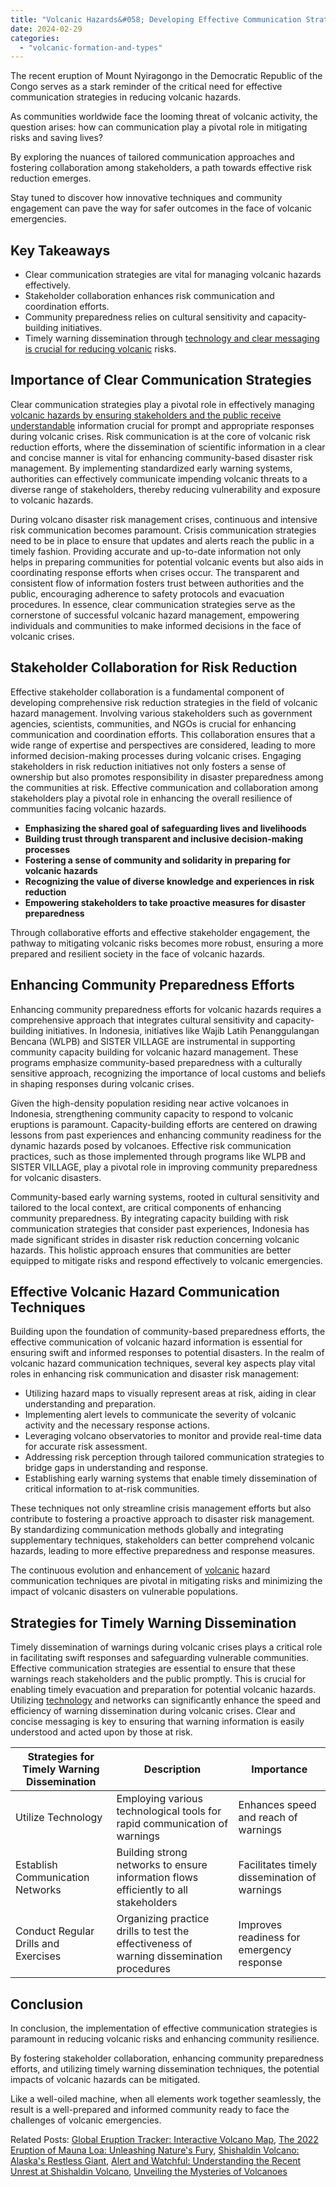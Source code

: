 ```yaml
---
title: "Volcanic Hazards&#058; Developing Effective Communication Strategies for Risk Reduction"
date: 2024-02-29
categories: 
  - "volcanic-formation-and-types"
---
```


The recent eruption of Mount Nyiragongo in the Democratic Republic of the Congo serves as a stark reminder of the critical need for effective communication strategies in reducing volcanic hazards.

As communities worldwide face the looming threat of volcanic activity, the question arises: how can communication play a pivotal role in mitigating risks and saving lives?

By exploring the nuances of tailored communication approaches and fostering collaboration among stakeholders, a path towards effective risk reduction emerges.

Stay tuned to discover how innovative techniques and community engagement can pave the way for safer outcomes in the face of volcanic emergencies.

## Key Takeaways

- Clear communication strategies are vital for managing volcanic hazards effectively.
- Stakeholder collaboration enhances risk communication and coordination efforts.
- Community preparedness relies on cultural sensitivity and capacity-building initiatives.
- Timely warning dissemination through [technology and clear messaging is crucial for reducing volcanic](https://magmamatters.com/geothermal-energy-and-its-volcanic-origins/ "Geothermal Energy and Its Volcanic Origins") risks.

## Importance of Clear Communication Strategies

Clear communication strategies play a pivotal role in effectively managing [volcanic hazards by ensuring stakeholders and the public receive understandable](https://magmamatters.com/understanding-volcanic-formation-a-comprehensive-guide/ "Understanding Volcanic Formation: A Comprehensive Guide") information crucial for prompt and appropriate responses during volcanic crises. Risk communication is at the core of volcanic risk reduction efforts, where the dissemination of scientific information in a clear and concise manner is vital for enhancing community-based disaster risk management. By implementing standardized early warning systems, authorities can effectively communicate impending volcanic threats to a diverse range of stakeholders, thereby reducing vulnerability and exposure to volcanic hazards.

During volcano disaster risk management crises, continuous and intensive risk communication becomes paramount. Crisis communication strategies need to be in place to ensure that updates and alerts reach the public in a timely fashion. Providing accurate and up-to-date information not only helps in preparing communities for potential volcanic events but also aids in coordinating response efforts when crises occur. The transparent and consistent flow of information fosters trust between authorities and the public, encouraging adherence to safety protocols and evacuation procedures. In essence, clear communication strategies serve as the cornerstone of successful volcanic hazard management, empowering individuals and communities to make informed decisions in the face of volcanic crises.

## Stakeholder Collaboration for Risk Reduction

Effective stakeholder collaboration is a fundamental component of developing comprehensive risk reduction strategies in the field of volcanic hazard management. Involving various stakeholders such as government agencies, scientists, communities, and NGOs is crucial for enhancing communication and coordination efforts. This collaboration ensures that a wide range of expertise and perspectives are considered, leading to more informed decision-making processes during volcanic crises. Engaging stakeholders in risk reduction initiatives not only fosters a sense of ownership but also promotes responsibility in disaster preparedness among the communities at risk. Effective communication and collaboration among stakeholders play a pivotal role in enhancing the overall resilience of communities facing volcanic hazards.

- **Emphasizing the shared goal of safeguarding lives and livelihoods**
- **Building trust through transparent and inclusive decision-making processes**
- **Fostering a sense of community and solidarity in preparing for volcanic hazards**
- **Recognizing the value of diverse knowledge and experiences in risk reduction**
- **Empowering stakeholders to take proactive measures for disaster preparedness**

Through collaborative efforts and effective stakeholder engagement, the pathway to mitigating volcanic risks becomes more robust, ensuring a more prepared and resilient society in the face of volcanic hazards.

## Enhancing Community Preparedness Efforts

Enhancing community preparedness efforts for volcanic hazards requires a comprehensive approach that integrates cultural sensitivity and capacity-building initiatives. In Indonesia, initiatives like Wajib Latih Penanggulangan Bencana (WLPB) and SISTER VILLAGE are instrumental in supporting community capacity building for volcanic hazard management. These programs emphasize community-based preparedness with a culturally sensitive approach, recognizing the importance of local customs and beliefs in shaping responses during volcanic crises.

Given the high-density population residing near active volcanoes in Indonesia, strengthening community capacity to respond to volcanic eruptions is paramount. Capacity-building efforts are centered on drawing lessons from past experiences and enhancing community readiness for the dynamic hazards posed by volcanoes. Effective risk communication practices, such as those implemented through programs like WLPB and SISTER VILLAGE, play a pivotal role in improving community preparedness for volcanic disasters.

Community-based early warning systems, rooted in cultural sensitivity and tailored to the local context, are critical components of enhancing community preparedness. By integrating capacity building with risk communication strategies that consider past experiences, Indonesia has made significant strides in disaster risk reduction concerning volcanic hazards. This holistic approach ensures that communities are better equipped to mitigate risks and respond effectively to volcanic emergencies.

## Effective Volcanic Hazard Communication Techniques

Building upon the foundation of community-based preparedness efforts, the effective communication of volcanic hazard information is essential for ensuring swift and informed responses to potential disasters. In the realm of volcanic hazard communication techniques, several key aspects play vital roles in enhancing risk communication and disaster risk management:

- Utilizing hazard maps to visually represent areas at risk, aiding in clear understanding and preparation.
- Implementing alert levels to communicate the severity of volcanic activity and the necessary response actions.
- Leveraging volcano observatories to monitor and provide real-time data for accurate risk assessment.
- Addressing risk perception through tailored communication strategies to bridge gaps in understanding and response.
- Establishing early warning systems that enable timely dissemination of critical information to at-risk communities.

These techniques not only streamline crisis management efforts but also contribute to fostering a proactive approach to disaster risk management. By standardizing communication methods globally and integrating supplementary techniques, stakeholders can better comprehend volcanic hazards, leading to more effective preparedness and response measures.

The continuous evolution and enhancement of [volcanic](https://magmamatters.com/the-environmental-impact-of-volcanic-eruptions-2/ "The Environmental Impact of Volcanic Eruptions") hazard communication techniques are pivotal in mitigating risks and minimizing the impact of volcanic disasters on vulnerable populations.

## Strategies for Timely Warning Dissemination

Timely dissemination of warnings during volcanic crises plays a critical role in facilitating swift responses and safeguarding vulnerable communities. Effective communication strategies are essential to ensure that these warnings reach stakeholders and the public promptly. This is crucial for enabling timely evacuation and preparation for potential volcanic hazards. Utilizing [technology](https://magmamatters.com/the-art-and-science-of-volcano-monitoring/ "The Art and Science of Volcano Monitoring") and networks can significantly enhance the speed and efficiency of warning dissemination during volcanic crises. Clear and concise messaging is key to ensuring that warning information is easily understood and acted upon by those at risk.

| **Strategies for Timely Warning Dissemination** | **Description** | **Importance** |
| --- | --- | --- |
| Utilize Technology | Employing various technological tools for rapid communication of warnings | Enhances speed and reach of warnings |
| Establish Communication Networks | Building strong networks to ensure information flows efficiently to all stakeholders | Facilitates timely dissemination of warnings |
| Conduct Regular Drills and Exercises | Organizing practice drills to test the effectiveness of warning dissemination procedures | Improves readiness for emergency response |

## Conclusion

In conclusion, the implementation of effective communication strategies is paramount in reducing volcanic risks and enhancing community resilience.

By fostering stakeholder collaboration, enhancing community preparedness efforts, and utilizing timely warning dissemination techniques, the potential impacts of volcanic hazards can be mitigated.

Like a well-oiled machine, when all elements work together seamlessly, the result is a well-prepared and informed community ready to face the challenges of volcanic emergencies.

Related Posts: [Global Eruption Tracker: Interactive Volcano Map](https://magmamatters.com/global-eruption-tracker-interactive-volcano-map/), [The 2022 Eruption of Mauna Loa: Unleashing Nature's Fury](https://magmamatters.com/the-2022-eruption-of-mauna-loa-unleashing-natures-fury/), [Shishaldin Volcano: Alaska's Restless Giant](https://magmamatters.com/shishaldin-volcano-alaskas-restless-giant/), [Alert and Watchful: Understanding the Recent Unrest at Shishaldin Volcano](https://magmamatters.com/alert-and-watchful-understanding-the-recent-unrest-at-shishaldin-volcano/), [Unveiling the Mysteries of Volcanoes](https://magmamatters.com/unveiling-the-mysteries-of-volcanoes/)
